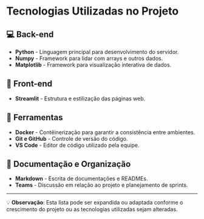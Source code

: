# Tecnologias Utilizadas no Projeto

## 💻 Back-end
- **Python** - Linguagem principal para desenvolvimento do servidor.
- **Numpy** - Framework para lidar com arrays e outros dados.
- **Matplotlib** - Framework para visualização interativa de dados.

## 🎨 Front-end
- **Streamlit** - Estrutura e estilização das páginas web.

## 🔧 Ferramentas
- **Docker** - Contêinerização para garantir a consistência entre ambientes.
- **Git e GitHub** - Controle de versão do código.
- **VS Code** - Editor de código utilizado pela equipe.

## 📖 Documentação e Organização
- **Markdown** - Escrita de documentações e READMEs.
- **Teams** - Discussão em relação ao projeto e planejamento de sprints.

---

💡 **Observação**: Esta lista pode ser expandida ou adaptada conforme o crescimento do projeto ou as tecnologias utilizadas sejam alteradas.
